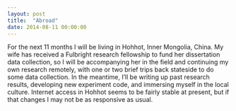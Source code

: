 ```yaml
---
layout: post
title:  "Abroad"
date: 2014-08-11 00:00:00
---
```


For the next 11 months I will be living in Hohhot, Inner Mongolia, China.<!--more--> My wife has received a Fulbright research fellowship to fund her dissertation data collection, so I will be accompanying her in the field and continuing my own research remotely, with one or two brief trips back stateside to do some data collection. In the meantime, I’ll be writing up past research results, developing new experiment code, and immersing myself in the local culture. Internet access in Hohhot seems to be fairly stable at present, but if that changes I may not be as responsive as usual.
